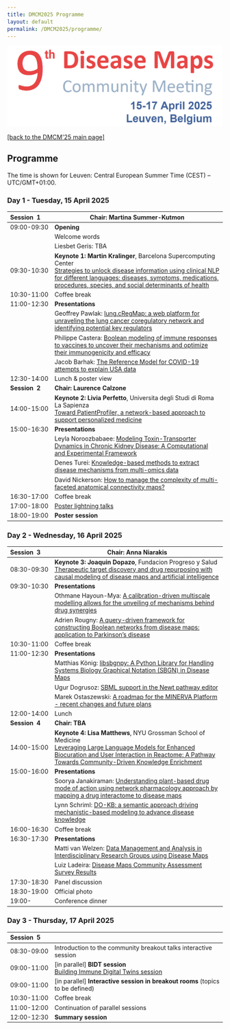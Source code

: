 ```yaml
---
title: DMCM2025 Programme
layout: default
permalink: /DMCM2025/programme/
---
```


<img src="/images/places/DMCM2025.png"/>

[[back to the DMCM'25 main page]](https://disease-maps.io/DMCM2025/)

## Programme

The time is shown for Leuven: Central European Summer Time (CEST) – UTC/GMT+01:00.

### Day 1 - Tuesday, 15 April 2025

|  **Session&nbsp;&nbsp;1&nbsp;&nbsp;&nbsp;&nbsp;&nbsp;**   |  **Chair: Martina Summer-Kutmon**  |
|---|---|
|       09:00-09:30        | **Opening** |
|                          | Welcome words |
|                          | Liesbet Geris: TBA |
|       09:30-10:30        | **Keynote 1: Martin Kralinger**, Barcelona Supercomputing Center <br> [Strategies to unlock disease information using clinical NLP for different languages: diseases, symptoms, medications, procedures, species, and social determinants of health](/DMCM2025/MartinKrallinger/) |  
|       10:30-11:00        | Coffee break |
|       11:00-12:30        | **Presentations** |
|                          | Geoffrey Pawlak: [lung.cRegMap: a web platform for unraveling the lung cancer coregulatory network and identifying potential key regulators](/DMCM2025/abstracts/s1) |
|                          | Philippe Castera: [Boolean modeling of immune responses to vaccines to uncover their mechanisms and optimize their immunogenicity and efficacy](/DMCM2025/abstracts/s3) |
|                          | Jacob Barhak: [The Reference Model for COVID-19 attempts to explain USA data](/DMCM2025/abstracts/s16) |
|       12:30-14:00        | Lunch & poster view |
|  **Session&nbsp;&nbsp;2&nbsp;&nbsp;&nbsp;&nbsp;&nbsp;**   |  **Chair: Laurence Calzone**  |
|       14:00-15:00        | **Keynote 2: Livia Perfetto**, Universita degli Studi di Roma La Sapienza <br> [Toward PatientProfiler, a network-based approach to support personalized medicine](/DMCM2025/LiviaPerfetto/) |  
|       15:00-16:30        | **Presentations** |
|                          | Leyla Noroozbabaee: [Modeling Toxin-Transporter Dynamics in Chronic Kidney Disease: A Computational and Experimental Framework](/DMCM2025/abstracts/s2) |
|                          | Denes Turei: [Knowledge-based methods to extract disease mechanisms from multi-omics data](/DMCM2025/abstracts/s5) |
|                          | David Nickerson: [How to manage the complexity of multi-faceted anatomical connectivity maps?](/DMCM2025/abstracts/s6) |
|       16:30-17:00        | Coffee break |
|       17:00-18:00        | [Poster lightning talks](/DMCM2025/posters/) |
|       18:00-19:00        | **Poster session** |


### Day 2 - Wednesday, 16 April 2025

|  **Session&nbsp;&nbsp;3&nbsp;&nbsp;&nbsp;&nbsp;&nbsp;**   |  **Chair: Anna Niarakis**  |
|---|---|
|       08:30-09:30        | **Keynote 3: Joaquin Dopazo**, Fundacion Progreso y Salud <br> [Therapeutic target discovery and drug repurposing with causal modeling of disease maps and artificial intelligence](/DMCM2025/JoaquinDopazo/) |
|       09:30-10:30        | **Presentations** |  
|                          | Othmane Hayoun-Mya: [A calibration-driven multiscale modelling allows for the unveiling of mechanisms behind drug synergies](/DMCM2025/abstracts/s7) |
|                          | Adrien Rougny: [A query-driven framework for constructing Boolean networks from disease maps: application to Parkinson’s disease](/DMCM2025/abstracts/s8)
|       10:30-11:00        | Coffee break |
|       11:00-12:30        | **Presentations** |
|                          | Matthias König: [libsbgnpy: A Python Library for Handling Systems Biology Graphical Notation (SBGN) in Disease Maps](/DMCM2025/abstracts/s9) |
|                          | Ugur Dogrusoz: [SBML support in the Newt pathway editor](/DMCM2025/abstracts/s10) |
|                          | Marek Ostaszewski: [A roadmap for the MINERVA Platform - recent changes and future plans](/DMCM2025/abstracts/s11) |
|       12:00-14:00        | Lunch |
|  **Session&nbsp;&nbsp;4&nbsp;&nbsp;&nbsp;&nbsp;&nbsp;**   |  **Chair: TBA**  |
|       14:00-15:00        | **Keynote 4: Lisa Matthews**, NYU Grossman School of Medicine <br> [Leveraging Large Language Models for Enhanced Biocuration and User Interaction in Reactome: A Pathway Towards Community-Driven Knowledge Enrichment](/DMCM2025/LisaMatthews/) |
|       15:00-16:00        | **Presentations** |  
|                          | Soorya Janakiraman: [Understanding plant-based drug mode of action using network pharmacology approach by mapping a drug interactome to disease maps](/DMCM2025/abstracts/s12) |
|                          | Lynn	Schriml: [DO-KB: a semantic approach driving mechanistic-based modeling to advance disease knowledge](/DMCM2025/abstracts/s13) |
|       16:00-16:30        | Coffee break |
|       16:30-17:30        | **Presentations** |
|                          | Matti van Welzen: [Data Management and Analysis in Interdisciplinary Research Groups using Disease Maps](/DMCM2025/abstracts/s14) |
|                          | Luiz Ladeira: [Disease Maps Community Assessment Survey Results](/DMCM2025/abstracts/s15) |
|       17:30-18:30        | Panel discussion |
|       18:30-19:00        | Official photo |
|       19:00-             | Conference dinner |  

### Day 3 - Thursday, 17 April 2025

|  **Session&nbsp;&nbsp;5&nbsp;&nbsp;&nbsp;&nbsp;&nbsp;**   |    |
|---|---|
|       08:30-09:00        | Introduction to the community breakout talks interactive session |  
|       09:00-11:00        | [in parallel] **BIDT session** <br> [Building Immune Digital Twins session](https://immunedt.github.io/events/) |
|       09:00-11:00        | [in parallel] **Interactive session in breakout rooms** (topics to be defined) |  
|       10:30-11:00        | Coffee break |
|       11:00-12:00        | Continuation of parallel sessions |
|       12:00-12:30        | **Summary session** |



<!--
| **Session**   | **Time**     | **Activity**                                                |
|---------------|--------------|-------------------------------------------------------------|
| **Session 1** | 09:00-09:05  | **Welcome** |
|               | 09:05-10:05  | **Keynote speaker 1** |         
|               | 10:05-12:00  | **Presentations** |
|               | 12:00-13:30  | Lunch |
| **Session 2** | 13:30-14:30  | **Keynote speaker 2** |
|               | 14:30-16:00  | **Poster lightning talks** |
|               | 16:00-18:00  | **Poster session with drinks** |  
-->

